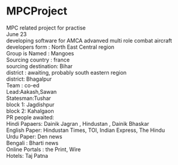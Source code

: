 # MPCProject
MPC related project for practise
<br>
June 23
<br>
developing software for AMCA  advanved multi role combat aircraft
<br>
developers form : North East Central region
<br>
Group is Named : Mangoes
<br>
Sourcing country : france
<br>
sourcing destination: Bihar
<br>
district : awaiting, probably south eastern region
<br>
district: Bhagalpur
<br>
Team : co-ed
<br>
Lead:Aakash,Sawan
<br>
Statesman:Tushar
<br>
block 1: Jagdishpur
<br>
block 2: Kahalgaon
<br>
PR people awaited:
<br>
Hindi Papaers: Dainik Jagran , Hindustan , Dainik Bhaskar 
<br>
English Paper: Hindustan Times, TOI, Indian Express, The Hindu
<br>
Urdu Paper: Den news
<br>
Bengali : Bharti news
<br>
Online Portals : the Print, Wire
<br>
Hotels: Taj Patna
